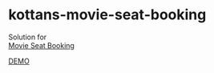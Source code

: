 # kottans-movie-seat-booking

Solution for  
[Movie Seat Booking](https://github.com/kottans/frontend/blob/master/tasks/html-movie-seat-booking.md)

[DEMO](https://tavor118sn.github.io/kottans-movie-seat-booking/)

